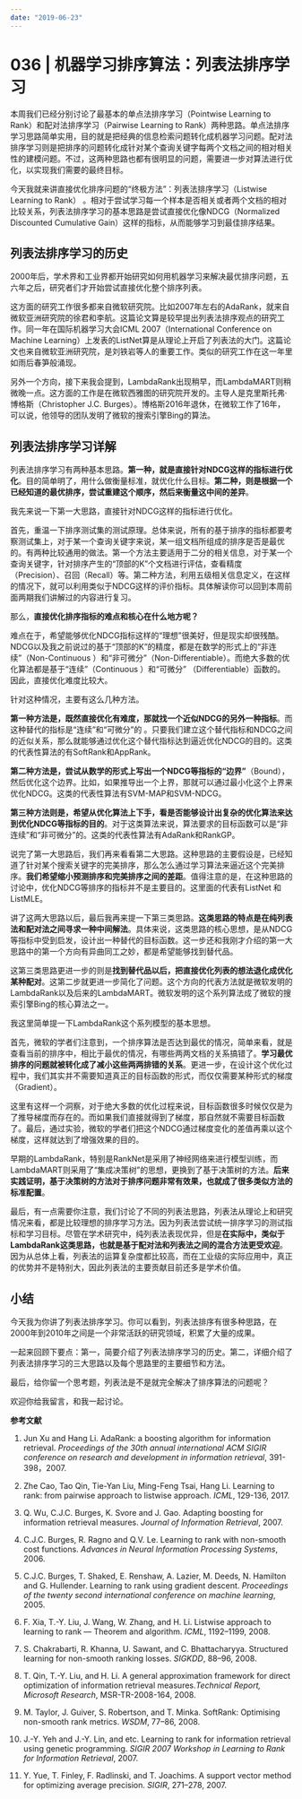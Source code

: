 ```yaml
---
date: "2019-06-23"
---  
```

      
# 036 | 机器学习排序算法：列表法排序学习
本周我们已经分别讨论了最基本的单点法排序学习（Pointwise Learning to Rank）和配对法排序学习（Pairwise Learning to Rank）两种思路。单点法排序学习思路简单实用，目的就是把经典的信息检索问题转化成机器学习问题。配对法排序学习则是把排序的问题转化成针对某个查询关键字每两个文档之间的相对相关性的建模问题。不过，这两种思路也都有很明显的问题，需要进一步对算法进行优化，以实现我们需要的最终目标。

今天我就来讲直接优化排序问题的“终极方法”：列表法排序学习（Listwise Learning to Rank） 。相对于尝试学习每一个样本是否相关或者两个文档的相对比较关系，列表法排序学习的基本思路是尝试直接优化像NDCG（Normalized Discounted Cumulative Gain）这样的指标，从而能够学习到最佳排序结果。

## 列表法排序学习的历史

2000年后，学术界和工业界都开始研究如何用机器学习来解决最优排序问题，五六年之后，研究者们才开始尝试直接优化整个排序列表。

这方面的研究工作很多都来自微软研究院。比如2007年左右的AdaRank，就来自微软亚洲研究院的徐君和李航。这篇论文算是较早提出列表法排序观点的研究工作。同一年在国际机器学习大会ICML 2007（International Conference on Machine Learning）上发表的ListNet算是从理论上开启了列表法的大门。这篇论文也来自微软亚洲研究院，是刘铁岩等人的重要工作。类似的研究工作在这一年里如雨后春笋般涌现。

另外一个方向，接下来我会提到，LambdaRank出现稍早，而LambdaMART则稍微晚一点。这方面的工作是在微软西雅图的研究院开发的。主导人是克里斯托弗·博格斯（Christopher J.C. Burges）。博格斯2016年退休，在微软工作了16年，可以说，他领导的团队发明了微软的搜索引擎Bing的算法。

## 列表法排序学习详解

列表法排序学习有两种基本思路。**第一种，就是直接针对NDCG这样的指标进行优化**。目的简单明了，用什么做衡量标准，就优化什么目标。**第二种，则是根据一个已经知道的最优排序，尝试重建这个顺序，然后来衡量这中间的差异**。

我先来说一下第一大思路，直接针对NDCG这样的指标进行优化。

首先，重温一下排序测试集的测试原理。总体来说，所有的基于排序的指标都要考察测试集上，对于某一个查询关键字来说，某一组文档所组成的排序是否是最优的。有两种比较通用的做法。第一个方法主要适用于二分的相关信息，对于某一个查询关键字，针对排序产生的“顶部的K”个文档进行评估，查看精度（Precision）、召回（Recall）等。第二种方法，利用五级相关信息定义，在这样的情况下，就可以利用类似于NDCG这样的评价指标。具体解读你可以回到本周前面两期我们讲解过的内容进行复习。

那么，**直接优化排序指标的难点和核心在什么地方呢？**

<!-- [[[read_end]]] -->

难点在于，希望能够优化NDCG指标这样的“理想”很美好，但是现实却很残酷。NDCG以及我之前说过的基于“顶部的K”的精度，都是在数学的形式上的“非连续”（Non-Continuous ）和“非可微分”（Non-Differentiable）。而绝大多数的优化算法都是基于“连续”（Continuous ）和“可微分” （Differentiable）函数的。因此，直接优化难度比较大。

针对这种情况，主要有这么几种方法。

**第一种方法是，既然直接优化有难度，那就找一个近似NDCG的另外一种指标**。而这种替代的指标是“连续”和“可微分”的 。只要我们建立这个替代指标和NDCG之间的近似关系，那么就能够通过优化这个替代指标达到逼近优化NDCG的目的。这类的代表性算法的有SoftRank和AppRank。

**第二种方法是，尝试从数学的形式上写出一个NDCG等指标的“边界”**（Bound），然后优化这个边界。比如，如果推导出一个上界，那就可以通过最小化这个上界来优化NDCG。这类的代表性算法有SVM-MAP和SVM-NDCG。

**第三种方法则是，希望从优化算法上下手，看是否能够设计出复杂的优化算法来达到优化NDCG等指标的目的**。对于这类算法来说，算法要求的目标函数可以是“非连续”和“非可微分”的。这类的代表性算法有AdaRank和RankGP。

说完了第一大思路后，我们再来看看第二大思路。这种思路的主要假设是，已经知道了针对某个搜索关键字的完美排序，那么怎么通过学习算法来逼近这个完美排序。**我们希望缩小预测排序和完美排序之间的差距**。值得注意的是，在这种思路的讨论中，优化NDCG等排序的指标并不是主要目的。这里面的代表有ListNet 和ListMLE。

讲了这两大思路以后，最后我再来提一下第三类思路。**这类思路的特点是在纯列表法和配对法之间寻求一种中间解法**。具体来说，这类思路的核心思想，是从NDCG等指标中受到启发，设计出一种替代的目标函数。这一步还和我刚才介绍的第一大思路中的第一个方向有异曲同工之妙，都是希望能够找到替代品。

这第三类思路更进一步的则是**找到替代品以后，把直接优化列表的想法退化成优化某种配对**。这第二步就更进一步简化了问题。这个方向的代表方法就是微软发明的LambdaRank以及后来的LambdaMART。微软发明的这个系列算法成了微软的搜索引擎Bing的核心算法之一。

我这里简单提一下LambdaRank这个系列模型的基本思想。

首先，微软的学者们注意到，一个排序算法是否达到最优的情况，简单来看，就是查看当前的排序中，相比于最优的情况，有哪些两两文档的关系搞错了。**学习最优排序的问题就被转化成了减小这些两两排错的关系**。更进一步，在设计这个优化过程中，我们其实并不需要知道真正的目标函数的形式，而仅仅需要某种形式的梯度（Gradient）。

这里有这样一个洞察，对于绝大多数的优化过程来说，目标函数很多时候仅仅是为了推导梯度而存在的。而如果我们直接就得到了梯度，那自然就不需要目标函数了。最后，通过实验，微软的学者们把这个NDCG通过梯度变化的差值再乘以这个梯度，这样就达到了增强效果的目的。

早期的LambdaRank，特别是RankNet是采用了神经网络来进行模型训练，而LambdaMART则采用了“集成决策树”的思想，更换到了基于决策树的方法。**后来实践证明，基于决策树的方法对于排序问题非常有效果，也就成了很多类似方法的标准配置**。

最后，有一点需要你注意，我们讨论了不同的列表法思路，列表法从理论上和研究情况来看，都是比较理想的排序学习方法。因为列表法尝试统一排序学习的测试指标和学习目标。尽管在学术研究中，纯列表法表现优异，但是**在实际中，类似于LambdaRank这类思路，也就是基于配对法和列表法之间的混合方法更受欢迎**。因为从总体上看，列表法的运算复杂度都比较高，而在工业级的实际应用中，真正的优势并不是特别大，因此列表法的主要贡献目前还多是学术价值。

## 小结

今天我为你讲了列表法排序学习。你可以看到，列表法排序有很多种思路，在2000年到2010年之间是一个非常活跃的研究领域，积累了大量的成果。

一起来回顾下要点：第一，简要介绍了列表法排序学习的历史。第二，详细介绍了列表法排序学习的三大思路以及每个思路里的主要细节和方法。

最后，给你留一个思考题，列表法是不是就完全解决了排序算法的问题呢？

欢迎你给我留言，和我一起讨论。

**参考文献**

1.  Jun Xu and Hang Li. AdaRank: a boosting algorithm for information retrieval. _Proceedings of the 30th annual international ACM SIGIR conference on research and development in information retrieval_, 391-398，2007.

2.  Zhe Cao, Tao Qin, Tie-Yan Liu, Ming-Feng Tsai, Hang Li. Learning to rank: from pairwise approach to listwise approach. _ICML_, 129-136, 2017.

3.  Q. Wu, C.J.C. Burges, K. Svore and J. Gao. Adapting boosting for information retrieval measures. _Journal of Information Retrieval_, 2007.

4.  C.J.C. Burges, R. Ragno and Q.V. Le. Learning to rank with non-smooth cost functions. _Advances in Neural Information Processing Systems_, 2006.

5.  C.J.C. Burges, T. Shaked, E. Renshaw, A. Lazier, M. Deeds, N. Hamilton and G. Hullender. Learning to rank using gradient descent. _Proceedings of the twenty second international conference on machine learning_, 2005.

6.  F. Xia, T.-Y. Liu, J. Wang, W. Zhang, and H. Li. Listwise approach to learning to rank — Theorem and algorithm. _ICML_, 1192–1199, 2008.

7.  S. Chakrabarti, R. Khanna, U. Sawant, and C. Bhattacharyya. Structured learning for non-smooth ranking losses. _SIGKDD_, 88–96, 2008.

8.  T. Qin, T.-Y. Liu, and H. Li. A general approximation framework for direct optimization of information retrieval measures._Technical Report, Microsoft Research_, MSR-TR-2008-164, 2008.

9.  M. Taylor, J. Guiver, S. Robertson, and T. Minka. SoftRank: Optimising non-smooth rank metrics. _WSDM_, 77–86, 2008.

10.  J.-Y. Yeh and J.-Y. Lin, and etc. Learning to rank for information retrieval using genetic programming. _SIGIR 2007 Workshop in Learning to Rank for Information Retrieval_, 2007.

11.  Y. Yue, T. Finley, F. Radlinski, and T. Joachims. A support vector method for optimizing average precision. _SIGIR_, 271–278, 2007.